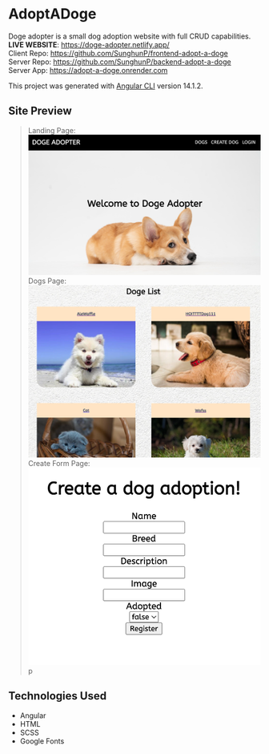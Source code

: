 # AdoptADoge

Doge adopter is a small dog adoption website with full CRUD capabilities.<br>
**LIVE WEBSITE**: https://doge-adopter.netlify.app/ <br>
Client Repo: https://github.com/SunghunP/frontend-adopt-a-doge <br>
Server Repo: https://github.com/SunghunP/backend-adopt-a-doge <br>
Server App: https://adopt-a-doge.onrender.com <br>

This project was generated with [Angular CLI](https://github.com/angular/angular-cli) version 14.1.2.

## Site Preview

> Landing Page: <img src="./img/home.png" />
> Dogs Page: <img src="./img/dogs.png" />
> Create Form Page:  <img src="./img/Createform.png" />p

## Technologies Used

- Angular
- HTML
- SCSS
- Google Fonts
